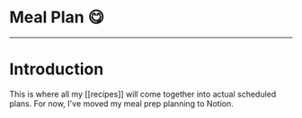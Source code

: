 # Meal Plan 😋


---
# Introduction
This is where all my [[recipes]] will come together into actual scheduled plans. For now, I've moved my meal prep planning to Notion.

